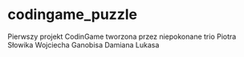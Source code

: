 # codingame_puzzle
Pierwszy projekt CodinGame tworzona przez niepokonane trio 
Piotra Słowika
Wojciecha Ganobisa
Damiana Lukasa
